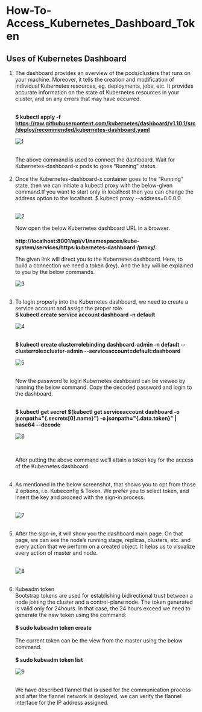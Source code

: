 # How-To-Access_Kubernetes_Dashboard_Token
## Uses of Kubernetes Dashboard
<ol>
  
<li>The dashboard provides an overview of the pods/clusters that runs on your machine. Moreover, it tells the creation and modification of individual Kubernetes resources, eg. deployments, jobs, etc. It provides accurate information on the state of Kubernetes resources in your cluster, and on any errors that may have occurred.</li></br>

<strong>$ kubectl apply -f https://raw.githubusercontent.com/kubernetes/dashboard/v1.10.1/src/deploy/recommended/kubernetes-dashboard.yaml</strong></br>  

![1](https://user-images.githubusercontent.com/39157936/64402636-44875300-d093-11e9-87f5-1ef60965d0dd.png)  

</br>
The above command is used to connect the dashboard. Wait for Kubernetes-dashboard-x pods to goes “Running” status.</br></br>

<li>Once the Kubernetes-dashboard-x container goes to the “Running” state, then we can initiate a kubectl proxy with the below-given command.If you want to start only in localhost then you can change the address option to the localhost.
$ kubectl proxy --address=0.0.0.0</li> </br> 

![2](https://user-images.githubusercontent.com/39157936/64402638-451fe980-d093-11e9-89a8-6fbec046520f.png)  


Now open the below Kubernetes dashboard URL in a browser.</br></br>
<strong>http://localhost:8001/api/v1/namespaces/kube-system/services/https:kubernetes-dashboard:/proxy/.</strong></br>

The given link will direct you to the Kubernetes dashboard. Here, to build a connection we need a token (key). And the key will be explained to you by the below commands.</br>  

![3](https://user-images.githubusercontent.com/39157936/64402639-451fe980-d093-11e9-963b-665c3f7bf099.png)  

</br>

<li>To login properly into the Kubernetes dashboard, we need to create a service account and assign the proper role.</li>
<strong>$ kubectl create service account dashboard -n default</strong></br>  

 ![4](https://user-images.githubusercontent.com/39157936/64402641-451fe980-d093-11e9-8a4e-9fb505b89903.png)  
 
</br>
<strong>$ kubectl create clusterrolebinding dashboard-admin -n default --clusterrole=cluster-admin --serviceaccount=default:dashboard</strong></br>  

 ![5](https://user-images.githubusercontent.com/39157936/64402642-45b88000-d093-11e9-9c09-097540c6ae70.png)  
 
</br>
Now the password to login Kubernetes dashboard can be viewed by running the below command. Copy the decoded password and login to the dashboard.</br></br>

<strong>$ kubectl get secret $(kubectl get serviceaccount dashboard -o jsonpath="{.secrets[0].name}") -o jsonpath="{.data.token}" | base64 --decode</strong></br>  

![6](https://user-images.githubusercontent.com/39157936/64402643-45b88000-d093-11e9-91b6-28393a1ae72f.png)  

</br>


After putting the above command we’ll attain a token key for the access of the Kubernetes dashboard.</br></br>
<li>As mentioned in the below screenshot, that shows you to opt from those 2 options, i.e. Kubeconfig & Token. We prefer you to select token, and insert the key and proceed with the sign-in process.</li></br>  

![7](https://user-images.githubusercontent.com/39157936/64402644-45b88000-d093-11e9-92bf-4ebfc020d9e7.png)  

</br>
<li>After the sign-in, it will show you the dashboard main page. On that page, we can see the node’s running stage, replicas, clusters, etc. and every action that we perform on a created object. It helps us to visualize every action of master and node.</li></br>  

![8](https://user-images.githubusercontent.com/39157936/64402645-46511680-d093-11e9-9310-ec45a02a15c4.png)  

</br>
<li>Kubeadm token</br>
Bootstrap tokens are used for establishing bidirectional trust between a node joining the cluster and a control-plane node. The token generated is valid only for 24hours. In that case, the 24 hours exceed we need to generate the new token using the command:</li></br>
<strong>$ sudo kubeadm token create</strong></br></br>
The current token can be the view from the master using the below command.</br></br>
<strong>$ sudo kubeadm token list</strong></br>  

![9](https://user-images.githubusercontent.com/39157936/64402646-46511680-d093-11e9-8b16-a8684ac22f7f.png)
  
  </br>
We have described flannel that is used for the communication process and after the flannel network is deployed, we can verify the flannel interface for the IP address assigned.</br>

</ol>
